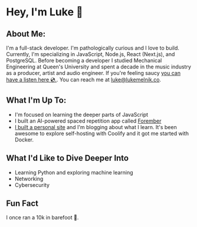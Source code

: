 # Hey, I'm Luke 👋

## About Me:

I'm a full-stack developer. I'm pathologically curious and I love to build. Currently, I'm specializing in JavaScript, Node.js, React (Next.js), and PostgreSQL. Before becoming a developer I studied Mechanical Engineering at Queen's University and spent a decade in the music industry as a producer, artist and audio engineer. If you're feeling saucy [you can have a listen here 💿.](https://open.spotify.com/artist/4musCItyvLBJYaHClwbTLd?si=NCpM9u4rQYOr48VPs6TBvA). You can reach me at [luke@lukemelnik.co](mailto:luke@lukemelnik.co). 

## What I'm Up To:

- I'm focused on learning the deeper parts of JavaScript
- I built an AI-powered spaced repetition app called [Forember](https://forember-9vyt.vercel.app/)
- [I built a personal site](https://lukemelnik.co) and I'm blogging about what I learn. It's been awesome to explore self-hosting with Coolify and it got me started with Docker.

## What I'd Like to Dive Deeper Into

- Learning Python and exploring machine learning
- Networking
- Cybersecurity

## Fun Fact

I once ran a 10k in barefoot 🦶.
